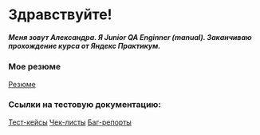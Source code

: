 # Здравствуйте!
##### Меня зовут Александра. Я Junior QA Enginner (manual). Заканчиваю прохождение курса от Яндекс Практикум.
### Мое резюме
[Резюме](https://rabota.by/resume/582c4271ff08a7d3970039ed1f636571736f72)
### Ссылки на тестовую документацию:
[Тест-кейсы]()
[Чек-листы]()
[Баг-репорты]()
